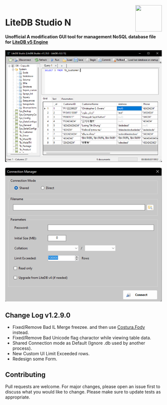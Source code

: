 <img src="https://github.com/KravitzMC/LiteDB.Studio/blob/main/172976723.png" width="85" height="85" align="right">

# LiteDB Studio N

#### Unofficial A modification GUI tool for management NoSQL database file for [LiteDB v5 Engine](https://www.litedb.org)

![](https://github.com/KravitzMC/LiteDB.Studio/blob/main/screenshot.png)

![](https://github.com/KravitzMC/LiteDB.StudioN/blob/main/screenshot2.png)

## Change Log v1.2.9.0
- Fixed/Remove Bad IL Merge freezee. and then use [Costura.Fody](https://github.com/Fody/Costura) instead.
- Fixed/Remove Bad Unicode flag charactor while viewing table data.
- Shared Connection mode as Default (Ignore .db used by another process).
- New Custom UI Limit Exceeded rows.
- Redesign some Form.


## Contributing
Pull requests are welcome. For major changes, please open an issue first to discuss what you would like to change.
Please make sure to update tests as appropriate.
